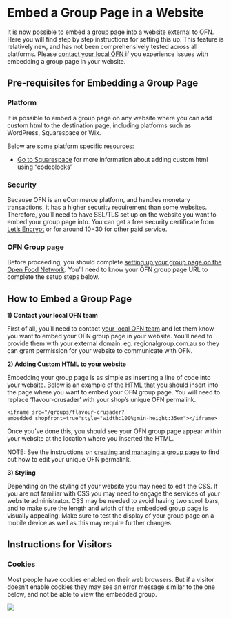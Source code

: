 # Embed a Group Page in a Website

It is now possible to embed a group page into a website external to OFN. Here you will find step by step instructions for setting this up. This feature is relatively new, and has not been comprehensively tested across all platforms. Please [contact your local OFN ](https://www.openfoodnetwork.org/find-your-local-open-food-network/)if you experience issues with embedding a group page in your website.

## Pre-requisites for Embedding a Group Page

### Platform

It is possible to embed a group page on any website where you can add custom html to the destination page, including platforms such as WordPress, Squarespace or Wix.

Below are some platform specific resources:

* [Go to Squarespace](https://support.squarespace.com/hc/en-us/articles/206543167) for more information about adding custom html using “codeblocks” 

### Security

Because OFN is an eCommerce platform, and handles monetary transactions, it has a higher security requirement than some websites. Therefore, you’ll need to have SSL/TLS set up on the website you want to embed your group page into. You can get a free security certificate from [Let’s Encrypt](https://letsencrypt.org/) or for around $10-$30 for other paid service.

### OFN Group page

Before proceeding, you should complete [setting up your group page on the Open Food Network](group-page.md). You’ll need to know your OFN group page URL to complete the setup steps below.

## How to Embed a Group Page

**1\) Contact your local OFN team**

First of all, you’ll need to contact [your local OFN team](https://openfoodnetwork.org/ofn-local/) and let them know you want to embed your OFN group page in your website. You’ll need to provide them with your external domain. eg. regionalgroup.com.au so they can grant permission for your website to communicate with OFN.

**2\) Adding Custom HTML to your website**

Embedding your group page is as simple as inserting a line of code into your website. Below is an example of the HTML that you should insert into the page where you want to embed your OFN group page. You will need to replace ‘flavour-crusader’ with your shop’s unique OFN permalink.

```text
<iframe src="/groups/flavour-crusader?embedded_shopfront=true"style="width:100%;min-height:35em"></iframe>
```

Once you’ve done this, you should see your OFN group page appear within your website at the location where you inserted the HTML.

NOTE: See the instructions on [creating and managing a group page](group-page.md) to find out how to edit your unique OFN permalink.

**3\) Styling**

Depending on the styling of your website you may need to edit the CSS. If you are not familiar with CSS you may need to engage the services of your website administrator. CSS may be needed to avoid having two scroll bars, and to make sure the length and width of the embedded group page is visually appealing. Make sure to test the display of your group page on a mobile device as well as this may require further changes.

## Instructions for Visitors

### Cookies

Most people have cookies enabled on their web browsers. But if a visitor doesn’t enable cookies they may see an error message similar to the one below, and not be able to view the embedded group.

![](../../.gitbook/assets/cookies.png)

